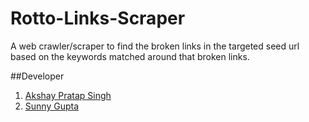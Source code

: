 Rotto-Links-Scraper
=======================

A web crawler/scraper to find the broken links in the targeted seed url based on the keywords matched around that broken links. 

##Developer
1. [Akshay Pratap Singh](https://www.facebook.com/AKSHAYPRATAP007)
2. [Sunny Gupta](https://www.facebook.com/sunnyLA.Gupta)

